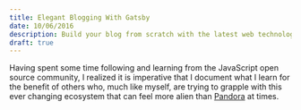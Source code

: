```yaml
---
title: Elegant Blogging With Gatsby
date: 10/06/2016
description: Build your blog from scratch with the latest web technologies you love. Gatsby leverages React, React Router and Webpack to give you fine-grained control. No hidden magic.
draft: true
---
```


Having spent some time following and learning from the JavaScript open source community, I realized it is imperative that I document what I learn for the benefit of others who, much like myself, are trying to grapple with this ever changing ecosystem that can feel more alien than [Pandora](https://www.youtube.com/watch?v=GBGDmin_38E) at times.
